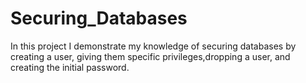 # Securing_Databases 

In this project I demonstrate my knowledge of securing databases by creating a user, giving them specific privileges,dropping a user, and creating the initial password. 
